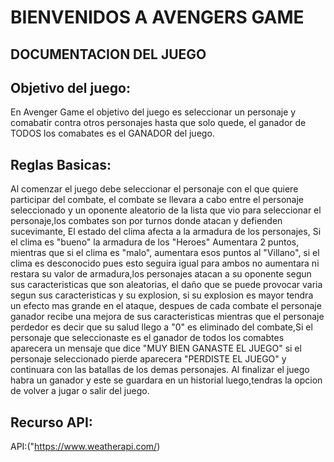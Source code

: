 # BIENVENIDOS A AVENGERS GAME

## DOCUMENTACION DEL JUEGO

## Objetivo del juego:
En Avenger Game el objetivo del juego es seleccionar un personaje y comabatir contra otros personajes hasta que solo quede, el ganador de TODOS los comabates es el GANADOR del juego.

## Reglas Basicas:
Al comenzar el juego debe seleccionar el personaje con el que quiere participar del combate, el combate se llevara 
a cabo entre el personaje seleccionado y un oponente aleatorio de la lista que vio para seleccionar el personaje,los combates son por
turnos donde atacan y defienden sucevimante, El estado del clima afecta a la armadura de los personajes, Si el clima es "bueno" 
la armadura de los "Heroes" Aumentara 2 puntos, mientras que si el clima es "malo", aumentara esos puntos al "Villano", si el clima es
desconocido pues esto seguira igual para ambos no aumentara ni restara su valor de armadura,los personajes atacan a su oponente segun 
sus caracteristicas que son aleatorias, el daño que se puede provocar varia segun sus caracteristicas y su explosion, si su explosion
es mayor tendra un efecto mas grande en el ataque, despues de cada combate el personaje ganador recibe una mejora de sus caracteristicas
mientras que el personaje perdedor es decir que su salud llego a "0" es eliminado del combate,Si el personaje que seleccionaste es el
ganador de todos los comabtes aparecera un mensaje que dice  "MUY BIEN GANASTE EL JUEGO" si el personaje seleccionado pierde aparecera
"PERDISTE EL JUEGO" y continuara con las batallas de los demas personajes. Al finalizar el juego habra un ganador y este se guardara en 
un historial luego,tendras la opcion de volver a jugar o salir del juego.
## Recurso API:
API:("https://www.weatherapi.com/)


